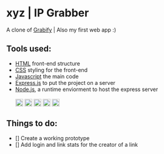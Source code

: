 # xyz | IP Grabber
A clone of [Grabify](https://grabify.link/) | Also my first web app :)

## Tools used:

- [HTML](https://www.w3.org/html/) front-end structure
- [CSS](https://www.w3.org/Style/CSS/Overview.en.html) styling for the front-end
- [Javascript](https://www.javascript.com/) the main code
- [Express.js](https://expressjs.com/) to put the project on a server
- [Node.js](https://nodejs.org/en/), a runtime enviorment to host the express server<br><br>
<code><img height="20" src="https://shaktigurung.github.io/Portfolio-SG/img/skill/express.png"></code>
<code><img height="20" src="https://github.com/abranhe/programming-languages-logos/blob/master/src/javascript/javascript_64x64.png"></code>
<code><img height="20" src="https://github.com/gilbarbara/logos/blob/master/logos/nodejs-icon.svg"></code>
<code><img height="20" src="https://github.com/abranhe/programming-languages-logos/blob/master/src/html/html_64x64.png"></code>
<code><img height="20" src="https://github.com/abranhe/programming-languages-logos/blob/master/src/css/css_64x64.png"></code>
## Things to do:

- [] Create a working prototype
- [] Add login and link stats for the creator of a link
